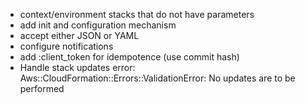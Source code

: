 - context/environment stacks that do not have parameters
- add init and configuration mechanism
- accept either JSON or YAML
- configure notifications
- add :client_token for idempotence (use commit hash)
- Handle stack updates error: Aws::CloudFormation::Errors::ValidationError: No updates are to be performed